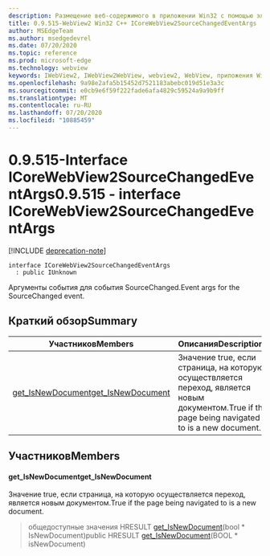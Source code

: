 ```yaml
---
description: Размещение веб-содержимого в приложении Win32 с помощью элемента управления Microsoft Edge WebView2
title: 0.9.515-WebView2 Win32 C++ ICoreWebView2SourceChangedEventArgs
author: MSEdgeTeam
ms.author: msedgedevrel
ms.date: 07/20/2020
ms.topic: reference
ms.prod: microsoft-edge
ms.technology: webview
keywords: IWebView2, IWebView2WebView, webview2, WebView, приложения Win32, Win32, EDGE, ICoreWebView2, ICoreWebView2Controller, элемент управления "веб-браузер", HTML Edge
ms.openlocfilehash: 9a98e2afa5b15452d7521183abebc019d51e3a3c
ms.sourcegitcommit: e0cb9e6f59f222fade6afa4829c59524a9a9b9ff
ms.translationtype: MT
ms.contentlocale: ru-RU
ms.lasthandoff: 07/20/2020
ms.locfileid: "10885459"
---
```

# <span data-ttu-id="bb25d-104">0.9.515-Interface ICoreWebView2SourceChangedEventArgs</span><span class="sxs-lookup"><span data-stu-id="bb25d-104">0.9.515 - interface ICoreWebView2SourceChangedEventArgs</span></span> 

[!INCLUDE [deprecation-note](../../includes/deprecation-note.md)]

```
interface ICoreWebView2SourceChangedEventArgs
  : public IUnknown
```

<span data-ttu-id="bb25d-105">Аргументы события для события SourceChanged.</span><span class="sxs-lookup"><span data-stu-id="bb25d-105">Event args for the SourceChanged event.</span></span>

## <span data-ttu-id="bb25d-106">Краткий обзор</span><span class="sxs-lookup"><span data-stu-id="bb25d-106">Summary</span></span>

 <span data-ttu-id="bb25d-107">Участников</span><span class="sxs-lookup"><span data-stu-id="bb25d-107">Members</span></span>                        | <span data-ttu-id="bb25d-108">Описания</span><span class="sxs-lookup"><span data-stu-id="bb25d-108">Descriptions</span></span>
--------------------------------|---------------------------------------------
[<span data-ttu-id="bb25d-109">get_IsNewDocument</span><span class="sxs-lookup"><span data-stu-id="bb25d-109">get_IsNewDocument</span></span>](#get_isnewdocument) | <span data-ttu-id="bb25d-110">Значение true, если страница, на которую осуществляется переход, является новым документом.</span><span class="sxs-lookup"><span data-stu-id="bb25d-110">True if the page being navigated to is a new document.</span></span>

## <span data-ttu-id="bb25d-111">Участников</span><span class="sxs-lookup"><span data-stu-id="bb25d-111">Members</span></span>

#### <span data-ttu-id="bb25d-112">get_IsNewDocument</span><span class="sxs-lookup"><span data-stu-id="bb25d-112">get_IsNewDocument</span></span> 

<span data-ttu-id="bb25d-113">Значение true, если страница, на которую осуществляется переход, является новым документом.</span><span class="sxs-lookup"><span data-stu-id="bb25d-113">True if the page being navigated to is a new document.</span></span>

> <span data-ttu-id="bb25d-114">общедоступные значения HRESULT [get_IsNewDocument](#get_isnewdocument)(bool \* IsNewDocument)</span><span class="sxs-lookup"><span data-stu-id="bb25d-114">public HRESULT [get_IsNewDocument](#get_isnewdocument)(BOOL \* isNewDocument)</span></span>

